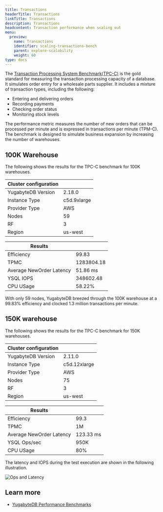 ```yaml
---
title: Transactions
headerTitle: Transactions
linkTitle: Transactions
description: Transactions
headcontent: Transaction performance when scaling out
menu:
  preview:
    name: Transactions
    identifier: scaling-transactions-bench
    parent: explore-scalability
    weight: 60
type: docs
---
```


The [Transaction Processing System Benchmark(TPC-C)](https://www.tpc.org/tpcc/detail5.asp) is the gold standard for measuring the transaction processing capacity of a database. It simulates order entry for a wholesale parts supplier. It includes a mixture of transaction types, including the following:

- Entering and delivering orders
- Recording payments
- Checking order status
- Monitoring stock levels

The performance metric measures the number of new orders that can be processed per minute and is expressed in transactions per minute (TPM-C). The benchmark is designed to simulate business expansion by increasing the number of warehouses.

## 100K Warehouse

The following shows the results for the TPC-C benchmark for 100K warehouses.

| Cluster configuration |             |
| --------------------- | ----------- |
| YugabyteDB Version    | 2.18.0      |
| Instance Type         | c5d.9xlarge |
| Provider Type         | AWS         |
| Nodes                 | 59          |
| RF                    | 3           |
| Region                | us-west     |

| Results                  |            |
| ------------------------ | ---------- |
| Efficiency               | 99.83      |
| TPMC                     | 1283804.18 |
| Average NewOrder Latency | 51.86 ms   |
| YSQL IOPS                | 348602.48  |
| CPU USage                | 58.22%     |

With only 59 nodes, YugabyteDB breezed through the 100K warehouse at a 99.83% efficiency and clocked 1.3 million transactions per minute.

## 150K warehouse

The following shows the results for the TPC-C benchmark for 150K warehouses.

| Cluster configuration |              |
| --------------------- | ------------ |
| YugabyteDB Version    | 2.11.0       |
| Instance Type         | c5d.12xlarge |
| Provider Type         | AWS          |
| Nodes                 | 75           |
| RF                    | 3            |
| Region                | us-west      |

| Results                  |           |
| ------------------------ | --------- |
| Efficiency               | 99.3      |
| TPMC                     | 1M        |
| Average NewOrder Latency | 123.33 ms |
| YSQL Ops/sec             | 950K      |
| CPU USage                | 80%       |

The latency and IOPS during the test execution are shown in the following illustration.

![Ops and Latency](/images/explore/scalability/150k_warehouse_latency.png)

## Learn more

- [YugabyteDB Performance Benchmarks](../../../benchmark/)